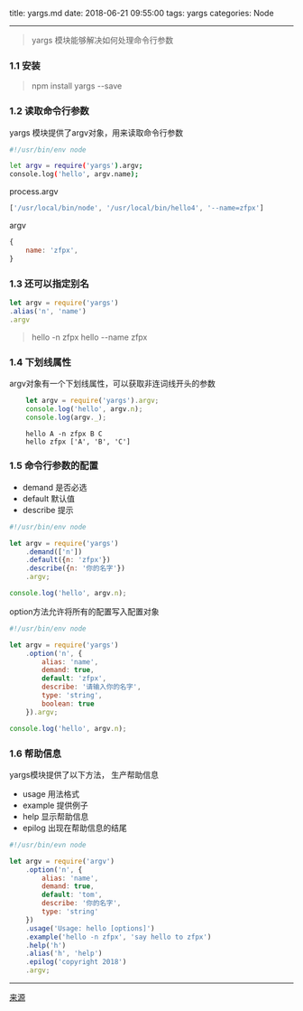 title: yargs.md
date: 2018-06-21 09:55:00
tags: yargs
categories: Node

---

> yargs 模块能够解决如何处理命令行参数

### 1.1 安装

> npm install yargs --save

### 1.2 读取命令行参数

yargs 模块提供了argv对象，用来读取命令行参数

``` bash
#!/usr/bin/env node

let argv = require('yargs').argv;
console.log('hello', argv.name);
```

process.argv
``` js
['/usr/local/bin/node', '/usr/local/bin/hello4', '--name=zfpx']
```

argv
```js
{
    name: 'zfpx',
}
```

### 1.3 还可以指定别名

``` js
let argv = require('yargs')
.alias('n', 'name')
.argv
```

> hello -n zfpx
> hello --name zfpx

### 1.4 下划线属性

argv对象有一个下划线属性，可以获取非连词线开头的参数

```js
    let argv = require('yargs').argv;
    console.log('hello', argv.n);
    console.log(argv._);
```

``` code
    hello A -n zfpx B C
    hello zfpx ['A', 'B', 'C']
```

### 1.5 命令行参数的配置

* demand 是否必选
* default 默认值
* describe 提示

``` js
#!/usr/bin/env node

let argv = require('yargs')
    .demand(['n'])
    .default({n: 'zfpx'})
    .describe({n: '你的名字'})
    .argv;

console.log('hello', argv.n);
```

option方法允许将所有的配置写入配置对象

``` js
#!/usr/bin/env node

let argv = require('yargs')
    .option('n', {
        alias: 'name',
        demand: true,
        default: 'zfpx',
        describe: '请输入你的名字',
        type: 'string',
        boolean: true
    }).argv;

console.log('hello', argv.n);
```

### 1.6 帮助信息

yargs模块提供了以下方法， 生产帮助信息

* usage 用法格式
* example 提供例子
* help 显示帮助信息
* epilog 出现在帮助信息的结尾

``` js
#!/usr/bin/evn node

let argv = require('argv')
    .option('n', {
        alias: 'name',
        demand: true,
        default: 'tom',
        describe: '你的名字',
        type: 'string'
    })
    .usage('Usage: hello [options]')
    .example('hello -n zfpx', 'say hello to zfpx')
    .help('h')
    .alias('h', 'help')
    .epilog('copyright 2018')
    .argv;
```

---

[来源](https://zhufengzhufeng.github.io/201802/html/23.yargs.html)















